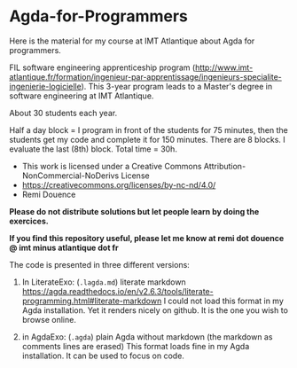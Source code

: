 # Agda-for-Programmers

Here is the material for my course at IMT Atlantique about Agda for programmers.

FIL software engineering apprenticeship program (http://www.imt-atlantique.fr/formation/ingenieur-par-apprentissage/ingenieurs-specialite-ingenierie-logicielle). This 3-year program leads to a Master's degree in software engineering at IMT Atlantique.

About 30 students each year.

Half a day block = I program in front of the students for 75 minutes, then the students get my code and complete it for 150 minutes.
There are 8 blocks. 
I evaluate the last (8th) block.
Total time = 30h.

- This work is licensed under a Creative Commons Attribution-NonCommercial-NoDerivs License 
- https://creativecommons.org/licenses/by-nc-nd/4.0/
- Remi Douence

**Please do not distribute solutions but let people learn by doing the exercices.**

**If you find this repository useful, please let me know at remi dot douence @ imt minus atlantique dot fr**

The code is presented in three different versions:

1. In LiterateExo: (`.lagda.md`) literate markdown 
  https://agda.readthedocs.io/en/v2.6.3/tools/literate-programming.html#literate-markdown
  I could not load this format in my Agda installation. Yet it renders
  nicely on github. It is the one you wish to browse online.

2. in AgdaExo: (`.agda`) plain Agda without markdown (the markdown as comments lines are erased)
  This format loads fine in my Agda installation. It can be used to
  focus on code. 
